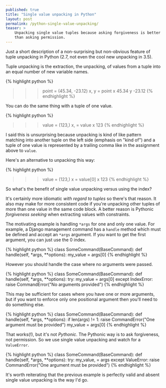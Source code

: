 ```yaml
---
published: true
title: "Single value unpacking in Python"
layout: post
permalink: /python-single-value-unpacking/
teaser: >
    Unpacking single value tuples because asking forgiveness is better
    than asking permission.
---
```


Just a short description of a non-surprising but non-obvious feature of
tuple unpacking in Python (2.7, not even the cool new unpacking in 3.5).

Tuple unpacking is the extraction, the unpacking, of values from a tuple
into an equal number of new variable names.

{% highlight python %}
>>> point = (45.34, -23.12)
>>> x, y = point
>>> x
45.34
>>> y
-23.12
{% endhighlight %}

You can do the same thing with a tuple of one value.

{% highlight python %}
>>> value = (123,)
>>> x, = value
>>> x
123
{% endhighlight %}

I said this is unsurprising because unpacking is kind of like pattern
matching into another tuple on the left side (emphasis on "kind of") and
a tuple of one value is represented by a trailing comma like in the
assignment above to `value`.

Here's an alternative to unpacking this way:

{% highlight python %}
>>> value = (123,)
>>> x = value[0]
>>> x
123
{% endhighlight %}

So what's the benefit of single value unpacking versus using the index?

It's certainly more idiomatic *with regard to tuples* so there's that
reason. It also may make for more consistent code if you're unpacking
other tuples of more than one value in the same code block. A better
reason is Pythonic *forgiveness seeking* when extracting values with
constraints.

The motivating example is handling `*args` for one and only one value.
For example, a
Django management command has a `handle` method which must be defined
and accept an `*args` argument. If you want to get the first argument,
you can just use the 0 index.

{% highlight python %}
class SomeCommand(BaseCommand):
    def handle(self, *args, **options):
        my_value = args[0]
{% endhighlight %}

However you should handle the case where no arguments were passed.

{% highlight python %}
class SomeCommand(BaseCommand):
    def handle(self, *args, **options):
        try:
            my_value = args[0]
        except IndexError:
            raise CommandError("No arguments provided")
{% endhighlight %}

This may be sufficient for cases where you have one or more arguments,
but if you want to enforce only one positional argument then you'll need
to do something else.

{% highlight python %}
class SomeCommand(BaseCommand):
    def handle(self, *args, **options):
        if len(args) != 1:
            raise CommandError("One argument must be provided")
        my_value = args[0]
{% endhighlight %}

That works(!), but it's not *Pythonic*. The Pythonic way is to ask
forgiveness, not permission. So we use single value unpacking and watch
for a `ValueError`.

{% highlight python %}
class SomeCommand(BaseCommand):
    def handle(self, *args, **options):
        try:
            my_value, = args
        except ValueError:
            raise CommandError("One argument must be provided")
{% endhighlight %}

It's worth reiterating that the previous example is perfectly valid and
absent single value unpacking is the way I'd go.
